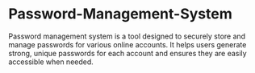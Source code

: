 # Password-Management-System
Password management system is a tool designed to securely store and manage passwords for various online accounts. It helps users generate strong, unique passwords for each account and ensures they are easily accessible when needed. 
